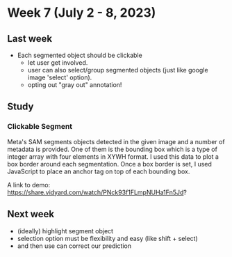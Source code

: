 # Week 7 (July 2 - 8, 2023)

## Last week

- Each segmented object should be clickable
  - let user get involved.
  - user can also select/group segmented objects (just like google image 'select' option).
  - opting out "gray out" annotation!

## Study

### Clickable Segment

Meta's SAM segments objects detected in the given image and a number of metadata is provided. One of them is the bounding box which is a type of integer array with four elements in XYWH format. I used this data to plot a box border around each segmentation. Once a box border is set, I used JavaScript to place an anchor tag on top of each bounding box. 

A link to demo: https://share.vidyard.com/watch/PNck93f1FLmpNUHa1Fn5Jd?

## Next week

- (ideally) highlight segment object
- selection option must be flexibility and easy (like shift + select)
- and then use can correct our prediction
